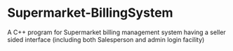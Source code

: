 # Supermarket-BillingSystem
A C++ program for Supermarket billing management system having a seller sided interface (including both Salesperson and admin login facility)  
